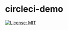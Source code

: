 # circleci-demo

[![License: MIT](https://img.shields.io/badge/License-MIT-yellow.svg)](https://opensource.org/licenses/MIT)
